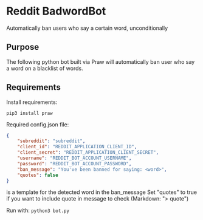 # Reddit BadwordBot
Automatically ban users who say a certain word, unconditionally

## Purpose
The following python bot built via Praw will automatically ban user who say a word on a blacklist of words.

## Requirements
Install requirements:
```apt-get install python3
pip3 install praw
```

Required config.json file:
```json
{
    "subreddit": "subreddit",
    "client_id": "REDDIT_APPLICATION_CLIENT_ID",
    "client_secret": "REDDIT_APPLICATION_CLIENT_SECRET",
    "username": "REDDIT_BOT_ACCOUNT_USERNAME",
    "password": "REDDIT_BOT_ACCOUNT_PASSWORD",
    "ban_message": "You've been banned for saying: <word>", 
    "quotes": false 
}
```

<word> is a template for the detected word in the ban_message
Set "quotes" to true if you want to include quote in message to check (Markdown: "> quote")

Run with:
```python3 bot.py```
